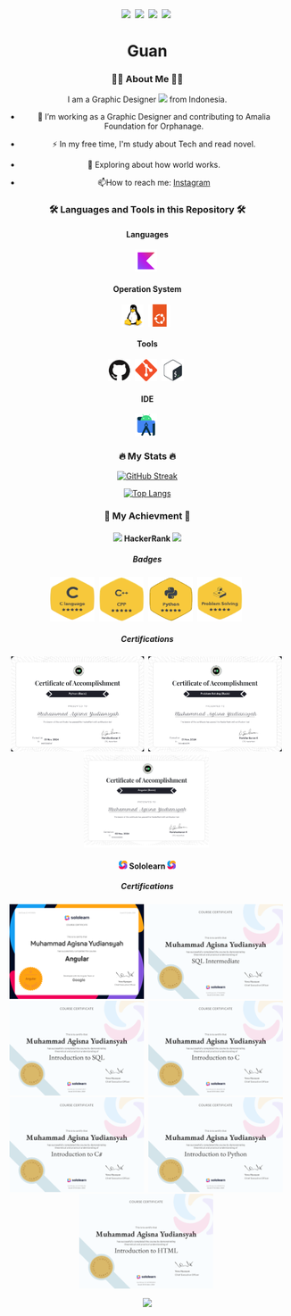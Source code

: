 <!-- Header -->
<div id="header" align="center">
  <!--Ganyu Photos-->
  <div>
    <img src="https://static.wikia.nocookie.net/gensin-impact/images/6/61/Twilight_Blossom_Icon.png/revision/latest/scale-to-width-down/250?cb=20240131020715" width="200"/>&nbsp;
    <img src="https://s3.getstickerpack.com/storage/uploads/sticker-pack/ganyu/sticker_6.png?89b956340452584e02345f27c655093a&d=200x200" width="200"/>&nbsp;
    <img src="https://i.pinimg.com/originals/4a/37/17/4a37171e8b80a667195f37e0240c3464.png" width="200"/>&nbsp;
    <img src="https://i2.wp.com/genshinbuilds.aipurrjects.com/genshin/characters/ganyu/image.png?strip=all&quality=75&w=256" width="200"/>&nbsp;
  </div>
  <div id="badges">
  <h1>
    Guan
  </h1>
</div>

<!--About-->
### :woman_technologist: About Me :woman_technologist:
I am a Graphic Designer <img src="https://media.giphy.com/media/WUlplcMpOCEmTGBtBW/giphy.gif" width="30"> from Indonesia.
- :telescope: I’m working as a Graphic Designer and contributing to Amalia Foundation for Orphanage.

- :zap: In my free time, I'm study about Tech and read novel.

- :seedling: Exploring about how world works.

- :mailbox:How to reach me: <a href="">Instagram</a>

<!--Languages and Tools-->
### :hammer_and_wrench: Languages and Tools in this Repository :hammer_and_wrench:
<div>
<h4>
  Languages
</h4>
  <img src="https://github.com/devicons/devicon/blob/master/icons/kotlin/kotlin-original.svg" title="Kotlin" alt="Kotlin" width="40" height="40"/>&nbsp;
<h4>
  Operation System
</h4>
  <img src="https://github.com/devicons/devicon/blob/master/icons/linux/linux-original.svg" title="Linux" alt="Linux" width="40" height="40"/>&nbsp;
  <img src="https://github.com/devicons/devicon/blob/master/icons/ubuntu/ubuntu-original.svg" title="Linux Ubuntu" alt="Linux Ubuntu" width="40" height="40"/>&nbsp;
<h4>
  Tools
</h4>
  <img src="https://github.com/devicons/devicon/blob/master/icons/github/github-original.svg" title="GitHub" alt="GitHub" width="40" height="40"/>&nbsp;
  <img src="https://github.com/devicons/devicon/blob/master/icons/git/git-original.svg" title="Git" alt="Git" width="40" height="40"/>&nbsp;
  <img src="https://github.com/devicons/devicon/blob/master/icons/bash/bash-original.svg" title="Bash" alt="Bash" width="40" height="40"/>&nbsp;
<h4>
  IDE
</h4>
  <img src="https://github.com/devicons/devicon/blob/master/icons/androidstudio/androidstudio-original.svg" title="Android Studio" alt="Android Studio" width="40" height="40"/>&nbsp;
</div>

<!--Stats-->

### :fire: My Stats :fire:
[![GitHub Streak](https://github-readme-streak-stats.herokuapp.com?user=guanshiyin28&theme=iceberg)](https://www.instagram.com/guanshiyin_/)

[![Top Langs](https://github-readme-stats.vercel.app/api/top-langs/?username=guanshiyin28&layout=compact&theme=tokyonight)](https://www.instagram.com/guanshiyin_/)

<!--Achievment-->
### :medal_sports: My Achievment :medal_sports:
<!--HackerRank-->
<h4>
  <img src="https://hrcdn.net/fcore/assets/favicon-ddc852f75a.png" width="15"> HackerRank <img src="https://hrcdn.net/fcore/assets/favicon-ddc852f75a.png" width="15">
</h4>
<h5>
  Badges
</h5>
  <img src="https://github.com/guanshiyin28/guanshiyin28/blob/main/HackerRank/Badges/C%20Gold%20Badges.svg" title="C" alt="C" height="80" width="80">&nbsp;
  <img src="https://github.com/guanshiyin28/guanshiyin28/blob/main/HackerRank/Badges/C%2B%2B%20Gold%20Badges.svg" title="C++" alt="C++" height="80" width="80">&nbsp;
  <img src="https://github.com/guanshiyin28/guanshiyin28/blob/main/HackerRank/Badges/Python%20Gold%20Badges.svg" title="Python" alt="Python" height="80" width="80">&nbsp;
  <img src="https://github.com/guanshiyin28/guanshiyin28/blob/main/HackerRank/Badges/Problem%20Solving%20Gold%20Badges.svg" title="Problem Solving" alt="Problem Solving" height="80" width="80">&nbsp;
<h5>
  Certifications
</h5>
  <img src="https://github.com/guanshiyin28/guanshiyin28/blob/main/HackerRank/Certifications/Python%20Basic%20Certificate.png" title="Python Basic" alt="Python Basic" height="170">&nbsp;
  <img src="https://github.com/guanshiyin28/guanshiyin28/blob/main/HackerRank/Certifications/Problem%20Solving%20Basic.png" title="Problem Solving Basic" alt="Problem Solving Basic" height="170">&nbsp;
  <img src="https://github.com/guanshiyin28/guanshiyin28/blob/main/HackerRank/Certifications/Angular%20Basic%20Certificate.png" title="Angular Basic" alt="Angular Basic" height="170">&nbsp;
<!--Sololearn-->
<h4>
  <img src="https://github.com/guanshiyin28/guanshiyin28/blob/main/Sololearn/Sololearn.svg" width="15"> Sololearn <img src="https://github.com/guanshiyin28/guanshiyin28/blob/main/Sololearn/Sololearn.svg" width="15">
</h4>
<h5>
  Certifications
</h5>
<!--Programming Languages-->
<!--Intermediate-->
  <img src="https://github.com/guanshiyin28/guanshiyin28/blob/main/Sololearn/Certificates/Programming%20languages/Intermediate/Angular.png" title="Angular" alt="Angular" height="170">&nbsp;
  <img src="https://github.com/guanshiyin28/guanshiyin28/blob/main/Sololearn/Certificates/Programming%20languages/Intermediate/SQL%20Intermediate.png" title="SQL Intermediate" alt="SQL Intermediate" height="170">&nbsp;
<!--Beginner-->
  <img src="https://github.com/guanshiyin28/guanshiyin28/blob/main/Sololearn/Certificates/Programming%20languages/Beginner/Introduction%20to%20SQL.png" title="Introduction to SQL" alt="Introduction to SQL" height="170">&nbsp;
  <img src="https://github.com/guanshiyin28/guanshiyin28/blob/main/Sololearn/Certificates/Programming%20languages/Beginner/Introduction%20to%20C.png" title="Introduction to C" alt="Introduction to C" height="170">&nbsp;
  <img src="https://github.com/guanshiyin28/guanshiyin28/blob/main/Sololearn/Certificates/Programming%20languages/Beginner/Introduction%20to%20C%23.png" title="Introduction to C#" alt="Introduction to C#" height="170">&nbsp;
  <img src="https://github.com/guanshiyin28/guanshiyin28/blob/main/Sololearn/Certificates/Programming%20languages/Beginner/Introduction%20to%20Python.png" title="Introduction to Python" alt="Introduction to Python" height="170">&nbsp;
  <img src="https://github.com/guanshiyin28/guanshiyin28/blob/main/Sololearn/Certificates/Programming%20languages/Beginner/Introduction%20to%20HTML.png" title="Introduction to HTML" alt="Introduction to HTML" height="170">&nbsp;



  

<!--Footer-->
<p align="center">
  <a href="https://www.instagram.com/guanshiyin_/">
     <img src="https://capsule-render.vercel.app/api?type=waving&height=200&color=20:72aae3,100:cadbf5&section=footer&reversal=false&textBg=false&fontAlignY=50&descAlign=48&descAlignY=59"/>
  </a>
</p>

